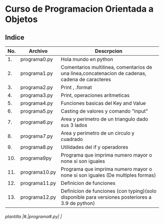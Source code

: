 # Curso de Programacion Orientada a Objetos

## Indice

|No.|Archivo|Descrpcion|
|--|--|--|
|1.|programa0.py|Hola mundo en python|
|2.|programa1.py|Comentarios multilinea, comentarios de una linea,concatenacion de cadenas, cadena de caracteres|
|3.|programa2.py|Print , .format|
|4.|programa3.py|Print, operaciones aritmeticas|
|5.|programa4.py|Funciones basicas del Key and Value|
|6.|programa5.py|Casting de valores y comando "input"|
|7.|programa6.py|Area y perimetro de un triangulo dado sus 3 lados|
|8.|programa7.py|Area y perimetro de un circulo y cuadrado|
|9.|programa8.py|Utilidades del if y operadores|
|10.|programa9py|Programa que imprima numero mayor o none si son iguales|
|11.|programa10.py|Programa que imprima numero mayor o none si son iguales (De multiples formas)|
|12.|programa11.py|Definicion de funciones|
|13.|programa12.py|Definicion de funciones (con typing)(solo disponible para versiones posteriores a 3.9 de python)|


###### plantilla |#.|programa#.py|  |
